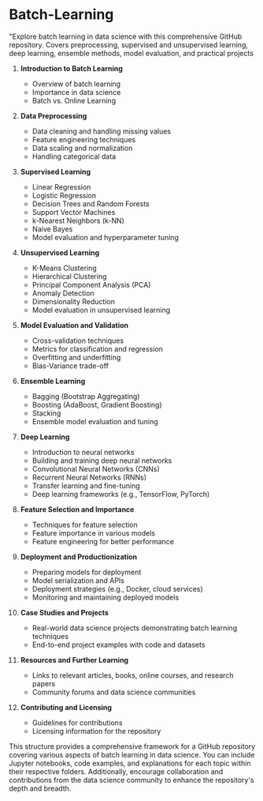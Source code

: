 # Batch-Learning
"Explore batch learning in data science with this comprehensive GitHub repository. Covers preprocessing, supervised and unsupervised learning, deep learning, ensemble methods, model evaluation, and practical projects

1. **Introduction to Batch Learning**
   - Overview of batch learning
   - Importance in data science
   - Batch vs. Online Learning

2. **Data Preprocessing**
   - Data cleaning and handling missing values
   - Feature engineering techniques
   - Data scaling and normalization
   - Handling categorical data

3. **Supervised Learning**
   - Linear Regression
   - Logistic Regression
   - Decision Trees and Random Forests
   - Support Vector Machines
   - k-Nearest Neighbors (k-NN)
   - Naive Bayes
   - Model evaluation and hyperparameter tuning

4. **Unsupervised Learning**
   - K-Means Clustering
   - Hierarchical Clustering
   - Principal Component Analysis (PCA)
   - Anomaly Detection
   - Dimensionality Reduction
   - Model evaluation in unsupervised learning

5. **Model Evaluation and Validation**
   - Cross-validation techniques
   - Metrics for classification and regression
   - Overfitting and underfitting
   - Bias-Variance trade-off

6. **Ensemble Learning**
   - Bagging (Bootstrap Aggregating)
   - Boosting (AdaBoost, Gradient Boosting)
   - Stacking
   - Ensemble model evaluation and tuning

7. **Deep Learning**
   - Introduction to neural networks
   - Building and training deep neural networks
   - Convolutional Neural Networks (CNNs)
   - Recurrent Neural Networks (RNNs)
   - Transfer learning and fine-tuning
   - Deep learning frameworks (e.g., TensorFlow, PyTorch)

8. **Feature Selection and Importance**
   - Techniques for feature selection
   - Feature importance in various models
   - Feature engineering for better performance

9. **Deployment and Productionization**
   - Preparing models for deployment
   - Model serialization and APIs
   - Deployment strategies (e.g., Docker, cloud services)
   - Monitoring and maintaining deployed models

10. **Case Studies and Projects**
    - Real-world data science projects demonstrating batch learning techniques
    - End-to-end project examples with code and datasets

11. **Resources and Further Learning**
    - Links to relevant articles, books, online courses, and research papers
    - Community forums and data science communities

12. **Contributing and Licensing**
    - Guidelines for contributions
    - Licensing information for the repository

This structure provides a comprehensive framework for a GitHub repository covering various aspects of batch learning in data science. You can include Jupyter notebooks, code examples, and explanations for each topic within their respective folders. Additionally, encourage collaboration and contributions from the data science community to enhance the repository's depth and breadth.
